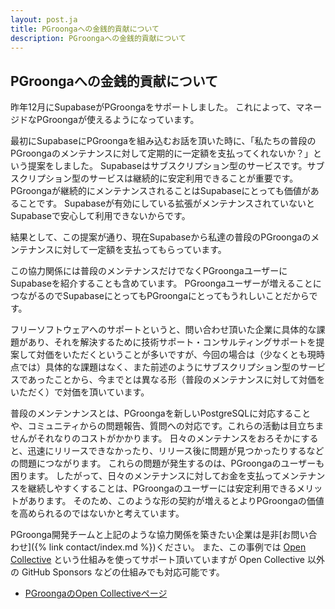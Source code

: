 ```yaml
---
layout: post.ja
title: PGroongaへの金銭的貢献について
description: PGroongaへの金銭的貢献について
---
```


## PGroongaへの金銭的貢献について

昨年12月にSupabaseがPGroongaをサポートしました。
これによって、マネージドなPGroongaが使えるようになっています。

最初にSupabaseにPGroongaを組み込むお話を頂いた時に、「私たちの普段のPGroongaのメンテナンスに対して定期的に一定額を支払ってくれないか？」という提案をしました。
Supabaseはサブスクリプション型のサービスです。サブスクリプション型のサービスは継続的に安定利用できることが重要です。
PGroongaが継続的にメンテナンスされることはSupabaseにとっても価値があることです。
Supabaseが有効にしている拡張がメンテナンスされていないとSupabaseで安心して利用できないからです。

結果として、この提案が通り、現在Supabaseから私達の普段のPGroongaのメンテナンスに対して一定額を支払ってもらっています。

この協力関係には普段のメンテナンスだけでなくPGroongaユーザーにSupabaseを紹介することも含めています。
PGroongaユーザーが増えることにつながるのでSupabaseにとってもPGroongaにとってもうれしいことだからです。

フリーソフトウェアへのサポートというと、問い合わせ頂いた企業に具体的な課題があり、それを解決するために技術サポート・コンサルティングサポートを提案して対価をいただくということが多いですが、今回の場合は（少なくとも現時点では）具体的な課題はなく、また前述のようにサブスクリプション型のサービスであったことから、今までとは異なる形（普段のメンテナンスに対して対価をいただく）で対価を頂いています。

普段のメンテンナンスとは、PGroongaを新しいPostgreSQLに対応することや、コミュニティからの問題報告、質問への対応です。これらの活動は目立ちませんがそれなりのコストがかかります。
日々のメンテナンスをおろそかにすると、迅速にリリースできなかったり、リリース後に問題が見つかったりするなどの問題につながります。
これらの問題が発生するのは、PGroongaのユーザーも困ります。
したがって、日々のメンテナンスに対してお金を支払ってメンテナンスを継続しやすくすることは、PGroongaのユーザーには安定利用できるメリットがあります。
そのため、このような形の契約が増えるとよりPGroongaの価値を高められるのではないかと考えています。

PGroonga開発チームと上記のような協力関係を築きたい企業は是非[お問い合わせ]({% link contact/index.md %})ください。
また、この事例では [Open Collective](https://opencollective.com/pgroonga) という仕組みを使ってサポート頂いていますが
Open Collective 以外の GitHub Sponsors などの仕組みでも対応可能です。

* [PGroongaのOpen Collectiveページ](https://opencollective.com/pgroonga)
